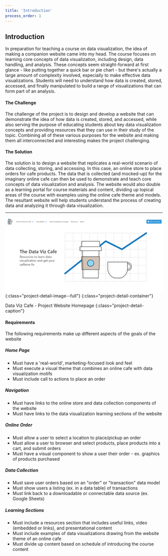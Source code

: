 ```yaml
---
title: 'Introduction'
process_order: 1
---
```


## Introduction

In preparation for teaching a course on data visualization, the idea of making a companion website came into my head. The course focuses on learning core concepts of data visualization, including design, data handling, and analysis. These concepts seem straight-forward at first glance - like putting together a quick bar or pie chart - but there's actually a large amount of complexity involved, especially to make effective data visualizations. Students will need to understand how data is created, stored, accessed, and finally manipulated to build a range of visualizations that can form part of an analysis.

#### The Challenge

The challenge of the project is to design and develop a website that can demonstrate the idea of how data is created, stored, and accessed, while also serving the purpose of educating students about key data visualization concepts and providing resources that they can use in their study of the topic. Combining all of these various purposes for the website and making them all interconnected and interesting makes the project challenging.

#### The Solution

The solution is to design a website that replicates a real-world scenario of data collecting, storing, and accessing. In this case, an online store to place orders for cafe products. The data that is collected (and mocked-up) for the imaginary online cafe can then be used to demonstrate and teach core concepts of data visualization and analysis. The website would also double as a learning portal for course materials and content, dividing up topical areas of the course with examples using the online cafe theme and models. The resultant website will help students understand the process of creating data and analyzing it through data visualization.

---

![Library Website - Project Website](../../assets/img/project/data-viz-cafe-home-page.png){:class="project-detail-image--full"}
{:class="project-detail-container"}

Data Viz Cafe - Project Website Homepage
{:class="project-detail-caption"}

#### Requirements

The following requirements make up different aspects of the goals of the website

##### Home Page

- Must have a 'real-world', marketing-focused look and feel
- Must execute a visual theme that combines an online cafe with data visualization motifs
- Must include call to actions to place an order

##### Navigation

- Must have links to the online store and data collection components of the website
- Must have links to the data visualization learning sections of the website

##### Online Order

- Must allow a user to select a location to place/pickup an order
- Must allow a user to browser and select products, place products into a cart, and submit orders
- Must have a visual component to show a user their order - ex. graphics of products purchased

##### Data Collection

- Must save user orders based on an "order" or "transaction" data model
- Must show users a listing (ex. in a data table) of transactions
- Must link back to a downloadable or connectable data source (ex. Google Sheets)

##### Learning Sections

- Must include a resources section that includes useful links, video (embedded or links), and presentational content
- Must include examples of data visualizations drawing from the website theme of an online cafe
- Must divide up content based on schedule of introducing the course content
